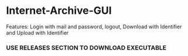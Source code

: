 # Internet-Archive-GUI

Features: Login with mail and password, logout, 
	  Download with Identifier and
	  Upload with Identifier

### USE RELEASES SECTION TO DOWNLOAD EXECUTABLE

